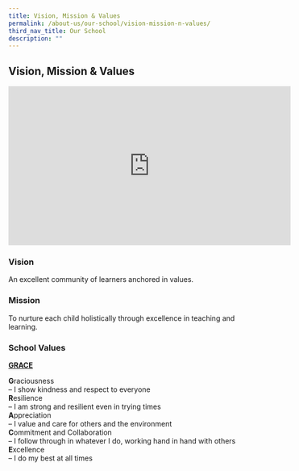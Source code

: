 ```yaml
---
title: Vision, Mission & Values
permalink: /about-us/our-school/vision-mission-n-values/
third_nav_title: Our School
description: ""
---
```

## **Vision, Mission & Values**

<iframe width="560" height="315" src="https://www.youtube.com/embed/qNxvmDY3rJA" title="YouTube video player" frameborder="0" allow="accelerometer; autoplay; clipboard-write; encrypted-media; gyroscope; picture-in-picture; web-share" allowfullscreen></iframe>

### **Vision**
An excellent community of learners anchored in values.

### **Mission**
To nurture each child holistically through excellence in teaching and learning.

### **School Values**

**<u>GRACE</u>**

**G**raciousness<br>
– I show kindness and respect to everyone<br>
**R**esilience<br>
– I am strong and resilient even in trying times<br>
**A**ppreciation<br>
– I value and care for others and the environment<br>
**C**ommitment and Collaboration<br>
– I follow through in whatever I do, working hand in hand with others<br>
**E**xcellence<br>
– I do my best at all times